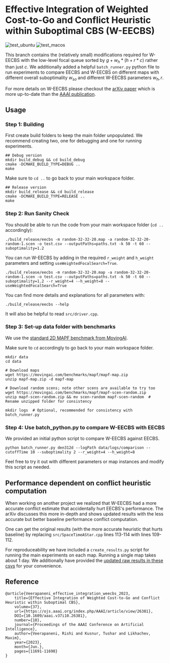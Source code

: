 # Effective Integration of Weighted Cost-to-Go and Conflict Heuristic within Suboptimal CBS (W-EECBS)
![test_ubuntu](https://github.com/Jiaoyang-Li/EECBS/actions/workflows/test_ubuntu.yml/badge.svg)
![test_macos](https://github.com/Jiaoyang-Li/EECBS/actions/workflows/test_macos.yml/badge.svg)


This branch contains the (relatively small) modifications required for W-EECBS with the low-level focal queue sorted by $g + w_h * (h + r * c)$ rather than just $c$.
We additionally added a helpful `batch_runner.py` python file to run experiments to compare EECBS and W-EECBS on different maps with different overall suboptimality $w_{so}$ and different W-EECBS parameters $w_h, r$.

For more details on W-EECBS please checkout the [arXiv paper](https://arxiv.org/abs/2205.11624) which is more up-to-date than the [AAAI publication](https://ojs.aaai.org/index.php/AAAI/article/view/26381). 

## Usage
### Step 1: Building
First create build folders to keep the main folder unpopulated. We recommend creating two, one for debugging and one for running experiments.

```shell script
## Debug version
mkdir build_debug && cd build_debug
cmake -DCMAKE_BUILD_TYPE=DEBUG ..
make
```

Make sure to `cd ..` to go back to your main workspace folder.

```shell script
## Release version
mkdir build_release && cd build_release
cmake -DCMAKE_BUILD_TYPE=RELEASE ..
make
```

### Step 2: Run Sanity Check

You should be able to run the code from your main workspace folder (`cd ..` accordingly):
```
./build_release/eecbs -m random-32-32-20.map -a random-32-32-20-random-1.scen -o test.csv --outputPaths=paths.txt -k 50 -t 60 --suboptimality=1.2 
```

You can run W-EECBS by adding in the required `r_weight` and `h_weight` parameters and setting `useWeightedFocalSearch=True`.
```
./build_release/eecbs -m random-32-32-20.map -a random-32-32-20-random-1.scen -o test.csv --outputPaths=paths.txt -k 50 -t 60 --suboptimality=1.2 --r_weight=4 --h_weight=8 --useWeightedFocalSearch=True
```
You can find more details and explanations for all parameters with:
```
./build_release/eecbs --help
```
It will also be helpful to read `src/driver.cpp`.


### Step 3: Set-up data folder with benchmarks
We use the [standard 2D MAPF benchmark from MovingAI](https://movingai.com/benchmarks/mapf/index.html).

Make sure to `cd` accordingly to go back to your main workspace folder.
```shell script
mkdir data
cd data

# Download maps
wget https://movingai.com/benchmarks/mapf/mapf-map.zip
unzip mapf-map.zip -d mapf-map

# Download random scens; note other scens are available to try too
wget https://movingai.com/benchmarks/mapf/mapf-scen-random.zip
unzip mapf-scen-random.zip && mv scen-random mapf-scen-random  # Rename unzipped folder for consistency

mkdir logs  # Optional, recommended for consistency with batch_runner.py
``` 

### Step 4: Use batch_python.py to compare W-EECBS with EECBS
We provided an initial python script to compare W-EECBS against EECBS.
```shell script
python batch_runner.py den312d --logPath data/logs/comparison --cutoffTime 10 --suboptimality 2 --r_weight=4 --h_weight=8
```
Feel free to try it out with different parameters or map instances and modify this script as needed.

## Performance dependent on conflict heuristic computation
When working on another project we realized that W-EECBS had a more accurate conflict estimate that accidentally hurt EECBS's performance. The arXiv discusses this more in-depth and shows updated results with the less accurate but better baseline performance conflict computation.

One can get the original results (with the more accurate heuristic that hurts baseline) by replacing `src/SpaceTimeAStar.cpp` lines 113-114 with lines 109-112.

For reproduceability we have included a `create_results.py` script for running the main experiments on each map. Running a single map takes about 1 day. We additionally have provided the [updated raw results in these csvs](https://drive.google.com/drive/folders/14CYl_WAOop0yhHOEl1gqPaEIHjLRP5vO?usp=drive_link) for your convenience.

## Reference
```
@article{Veerapaneni_effective_integration_weecbs_2023,
    title={Effective Integration of Weighted Cost-to-Go and Conflict Heuristic within Suboptimal CBS},
    volume={37},
    url={https://ojs.aaai.org/index.php/AAAI/article/view/26381},
    DOI={10.1609/aaai.v37i10.26381},
    number={10},
    journal={Proceedings of the AAAI Conference on Artificial Intelligence},
    author={Veerapaneni, Rishi and Kusnur, Tushar and Likhachev, Maxim},
    year={2023},
    month={Jun.},
    pages={11691-11698}
}
```
